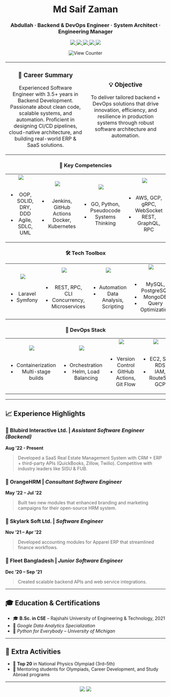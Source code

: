 <!-- Modern GitHub Profile for Md. Saif Zaman -->

<!-- 👤 LinkedIn-Style GitHub Intro -->

<div align="center" style="margin-bottom: 20px;">

  <!-- Name & Title -->
  <h1 style="margin-top: 15px;">Md Saif Zaman</h1>
  <h3>
    Abdullah · Backend & DevOps Engineer · System Architect · Engineering Manager
  </h3>
  
  <!-- Contact & Socials -->
  <p align="center">
    <a href="https://www.linkedin.com/in/thesaifzaman/">
      <img src="https://img.shields.io/badge/LinkedIn-0A66C2?style=for-the-badge&logo=linkedin&logoColor=white" />
    </a>
    <a href="https://github.com/thesaifzaman">
      <img src="https://img.shields.io/badge/GitHub-181717?style=for-the-badge&logo=github&logoColor=white" />
    </a>
    <a href="mailto:info.saifzaman@gmail.com">
      <img src="https://img.shields.io/badge/Gmail-D14836?style=for-the-badge&logo=gmail&logoColor=white" />
    </a>
    <a href="https://medium.com/@info.saifzaman">
      <img src="https://img.shields.io/badge/Medium-12100E?style=for-the-badge&logo=medium&logoColor=white" />
    </a>
    <a href="https://lazyops.hashnode.dev/">
      <img src="https://img.shields.io/badge/Hashnode-2962FF?style=for-the-badge&logo=hashnode&logoColor=white" />
    </a>
  </p>

  <!-- View Counter -->
  <img src="https://komarev.com/ghpvc/?username=thesaifzaman&label=Profile%20views&color=0e75b6&style=flat-square" alt="View Counter" />

</div>

<div align="center">

<table>
<tr>
<td align="center" width="48%">
  
### 🎯 Career Summary  

Experienced Software Engineer with 3.5+ years in Backend Development. Passionate about clean code, scalable systems, and automation. Proficient in designing CI/CD pipelines, cloud-native architecture, and building real-world ERP & SaaS solutions.

</td>
<td align="center" width="48%">

### 💡 Objective  

To deliver tailored backend + DevOps solutions that drive innovation, efficiency, and resilience in production systems through robust software architecture and automation.

</td>
</tr>
</table>

</div>

<div align="center">

<h3>🧠 Key Competencies</h3>

<table>
  <tr>
    <td>
      <div align="center">
        <img src="https://img.shields.io/badge/Software%20Engineering-blue?style=for-the-badge" /><br><br>
        <ul>
          <li>OOP, SOLID, DRY, DDD</li>
          <li>Agile, SDLC, UML</li>
        </ul>
      </div>
    </td>
    <td>
      <div align="center">
        <img src="https://img.shields.io/badge/DevOps%20&%20CI%2FCD-darkorange?style=for-the-badge" /><br><br>
        <ul>
          <li>Jenkins, GitHub Actions</li>
          <li>Docker, Kubernetes</li>
        </ul>
      </div>
    </td>
    <td>
      <div align="center">
        <img src="https://img.shields.io/badge/Problem%20Solving-green?style=for-the-badge" /><br><br>
        <ul>
          <li>GO, Python, Pseudocode</li>
          <li>Systems Thinking</li>
        </ul>
      </div>
    </td>
    <td>
      <div align="center">
        <img src="https://img.shields.io/badge/Cloud%20&%20API-purple?style=for-the-badge" /><br><br>
        <ul>
          <li>AWS, GCP, gRPC, WebSocket</li>
          <li>REST, GraphQL, RPC</li>
        </ul>
      </div>
    </td>
  </tr>
</table>

</div>

<!-- 🛠️ Tech Toolbox Section -->

<h3 align="center">🛠️ Tech Toolbox</h3>

<div align="center">
<table>
  <tr>
    <td>
      <div align="center">
        <img src="https://img.shields.io/badge/PHP-777BB4?style=for-the-badge&logo=php&logoColor=white" /><br><br>
        <ul>
          <li>Laravel</li>
          <li>Symfony</li>
        </ul>
      </div>
    </td>
    <td>
      <div align="center">
        <img src="https://img.shields.io/badge/Go-00ADD8?style=for-the-badge&logo=go&logoColor=white" /><br><br>
        <ul>
          <li>REST, RPC, CLI</li>
          <li>Concurrency, Microservices</li>
        </ul>
      </div>
    </td>
    <td>
      <div align="center">
        <img src="https://img.shields.io/badge/Python-3776AB?style=for-the-badge&logo=python&logoColor=white" /><br><br>
        <ul>
          <li>Automation</li>
          <li>Data Analysis, Scripting</li>
        </ul>
      </div>
    </td>
    <td>
      <div align="center">
        <img src="https://img.shields.io/badge/SQL-4479A1?style=for-the-badge&logo=mysql&logoColor=white" /><br><br>
        <ul>
          <li>MySQL, PostgreSQL</li>
          <li>MongoDB</li>
          <li>Query Optimization</li>
        </ul>
      </div>
    </td>
  </tr>
</table>
</div>

<!-- 🚀 DevOps Stack Section -->

<h3 align="center">🚀 DevOps Stack</h3>

<div align="center">
<table>
  <tr>
    <td>
      <div align="center">
        <img src="https://img.shields.io/badge/Docker-2496ED?style=for-the-badge&logo=docker&logoColor=white" /><br><br>
        <ul>
          <li>Containerization</li>
          <li>Multi-stage builds</li>
        </ul>
      </div>
    </td>
    <td>
      <div align="center">
        <img src="https://img.shields.io/badge/Kubernetes-326CE5?style=for-the-badge&logo=kubernetes&logoColor=white" /><br><br>
        <ul>
          <li>Orchestration</li>
          <li>Helm, Load Balancing</li>
        </ul>
      </div>
    </td>
    <td>
      <div align="center">
        <img src="https://img.shields.io/badge/Git-F05032?style=for-the-badge&logo=git&logoColor=white" /><br><br>
        <ul>
          <li>Version Control</li>
          <li>GitHub Actions, Git Flow</li>
        </ul>
      </div>
    </td>
    <td>
      <div align="center">
        <img src="https://img.shields.io/badge/AWS-232F3E?style=for-the-badge&logo=amazon-aws&logoColor=white" /><br><br>
        <ul>
          <li>EC2, S3, RDS</li>
          <li>IAM, Route53, GCP</li>
        </ul>
      </div>
    </td>
  </tr>
</table>
</div>

---

## 📈 Experience Highlights

### 🔹 Blubird Interactive Ltd. | *Assistant Software Engineer (Backend)*  

**Aug ’22 - Present**  
> Developed a SaaS Real Estate Management System with CRM + ERP + third-party APIs (QuickBooks, Zillow, Twilio). Competitive with industry leaders like SISU & FUB.


### 🔹 OrangeHRM | *Consultant Software Engineer*  

**May ’22 – Jul ’22**  
> Built two new modules that enhanced branding and marketing campaigns for their open-source HRM system.


### 🔹 Skylark Soft Ltd. | *Software Engineer*  

**Nov ’21 – Apr ’22**  
> Developed accounting modules for Apparel ERP that streamlined finance workflows.


### 🔹 Fleet Bangladesh | *Junior Software Engineer*  

**Dec ’20 – Sep ’21**  
> Created scalable backend APIs and web service integrations.

---

## 🎓 Education & Certifications

- 🎓 **B.Sc. in CSE** – Rajshahi University of Engineering & Technology, 2021  
- 📜 *Google Data Analytics Specialization*  
- 📜 *Python for Everybody – University of Michigan*

---

## 🧠 Extra Activities

- 🏅 **Top 20** in National Physics Olympiad (3rd–5th)  
- 🎯 Mentoring students for Olympiads, Career Development, and Study Abroad programs  

---

<div align="center">
  <img src="https://github-readme-stats.vercel.app/api?username=thesaifzaman&show_icons=true&theme=radical" />
  <img src="https://github-readme-stats.vercel.app/api/top-langs/?username=thesaifzaman&layout=compact&theme=radical" />
</div>
